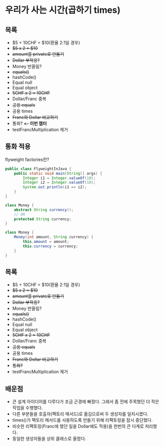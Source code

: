 # 우리가 사는 시간(곱하기 times)

## 목록
- $5 + 10CHF = $10(환율 2:1일 경우)
- ~~$5 x 2 = $10~~
- ~~amount를 private로 만들기~~
- ~~Dollar 부작용?~~
- Money 반올림?
- ~~equals()~~
- hashCode()
- Equal null
- Equal object
- ~~5CHF x 2 = 10CHF~~
- Dollar/Franc 중복
- ~~공용 equals~~
- 공용 times
- ~~Franc와 Dollar 비교하기~~
- 통화?  **<- 이번 챕터**
- testFrancMultiplication 제거

## 통화 적용
flyweight factories란?
```java
public class FlyweightInJava {
    public static void main(String[] args) {
        Integer i1 = Integer.valueOf(10);
        Integer i2 = Integer.valueOf(10);
        System.out.println(i1 == i2);
    }
}
```

```java
class Money {
    abstract String currency();
    // OR
    protected String currency;
}
```

```java
class Money {
    Money(int amount, String currency) {
        this.amount = amount;
        this.currency = currency;
    }
}
```

## 목록
- $5 + 10CHF = $10(환율 2:1일 경우)
- ~~$5 x 2 = $10~~
- ~~amount를 private로 만들기~~
- ~~Dollar 부작용?~~
- Money 반올림?
- ~~equals()~~
- hashCode()
- Equal null
- Equal object
- ~~5CHF x 2 = 10CHF~~
- Dollar/Franc 중복
- ~~공용 equals~~
- 공용 times
- ~~Franc와 Dollar 비교하기~~
- ~~통화?~~
- testFrancMultiplication 제거

## 배운점
- 큰 설계 아이디어를 다루다가 조금 곤경에 빠졌다. 그래서 좀 전에 주목했던 더 작은 작업을 수행했다.
- 다른 부분들을 호출자(팩토리 메서드)로 옮김으로써 두 생성자를 일치시켰다.
- times()가 팩토리 메서드를 사용하도록 만들기 위해 리팩토링을 잠시 중단했다.
- 비슷한 리팩토링(Franc에 했던 일을 Dollar에도 적용)을 한번의 큰 다계로 처리했다.
- 동일한 생성자들을 상위 클래스로 올렸다.